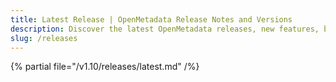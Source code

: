 ```yaml
---
title: Latest Release | OpenMetadata Release Notes and Versions
description: Discover the latest OpenMetadata releases, new features, bug fixes, and updates. Stay current with release notes and upgrade information.
slug: /releases
---
```


{% partial file="/v1.10/releases/latest.md" /%}
